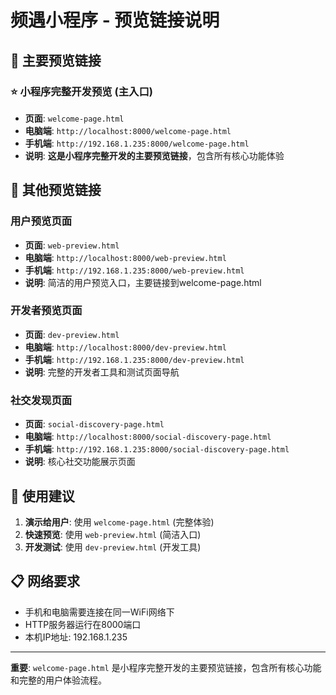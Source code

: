 # 频遇小程序 - 预览链接说明

## 🚀 主要预览链接

### ⭐ 小程序完整开发预览 (主入口)
- **页面**: `welcome-page.html`
- **电脑端**: `http://localhost:8000/welcome-page.html`
- **手机端**: `http://192.168.1.235:8000/welcome-page.html`
- **说明**: **这是小程序完整开发的主要预览链接**，包含所有核心功能体验

## 📱 其他预览链接

### 用户预览页面
- **页面**: `web-preview.html`
- **电脑端**: `http://localhost:8000/web-preview.html`
- **手机端**: `http://192.168.1.235:8000/web-preview.html`
- **说明**: 简洁的用户预览入口，主要链接到welcome-page.html

### 开发者预览页面
- **页面**: `dev-preview.html`
- **电脑端**: `http://localhost:8000/dev-preview.html`
- **手机端**: `http://192.168.1.235:8000/dev-preview.html`
- **说明**: 完整的开发者工具和测试页面导航

### 社交发现页面
- **页面**: `social-discovery-page.html`
- **电脑端**: `http://localhost:8000/social-discovery-page.html`
- **手机端**: `http://192.168.1.235:8000/social-discovery-page.html`
- **说明**: 核心社交功能展示页面

## 🎯 使用建议

1. **演示给用户**: 使用 `welcome-page.html` (完整体验)
2. **快速预览**: 使用 `web-preview.html` (简洁入口)
3. **开发测试**: 使用 `dev-preview.html` (开发工具)

## 📋 网络要求

- 手机和电脑需要连接在同一WiFi网络下
- HTTP服务器运行在8000端口
- 本机IP地址: 192.168.1.235

---

**重要**: `welcome-page.html` 是小程序完整开发的主要预览链接，包含所有核心功能和完整的用户体验流程。